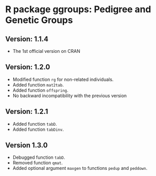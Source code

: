 # R package ggroups: Pedigree and Genetic Groups

## Version: 1.1.4

* The 1st official version on CRAN

## Version: 1.2.0

* Modified function `rg` for non-related individuals.
* Added function `mat2tab`.
* Added function `offspring`.
* No backward incompatibility with the previous version

## Version: 1.2.1

* Added function `tabD`.
* Added function `tabDinv`.

## Version 1.3.0

* Debugged function `tabD`.
* Removed function `qmat`.
* Added optional argument `maxgen` to functions `pedup` and `peddown`.
